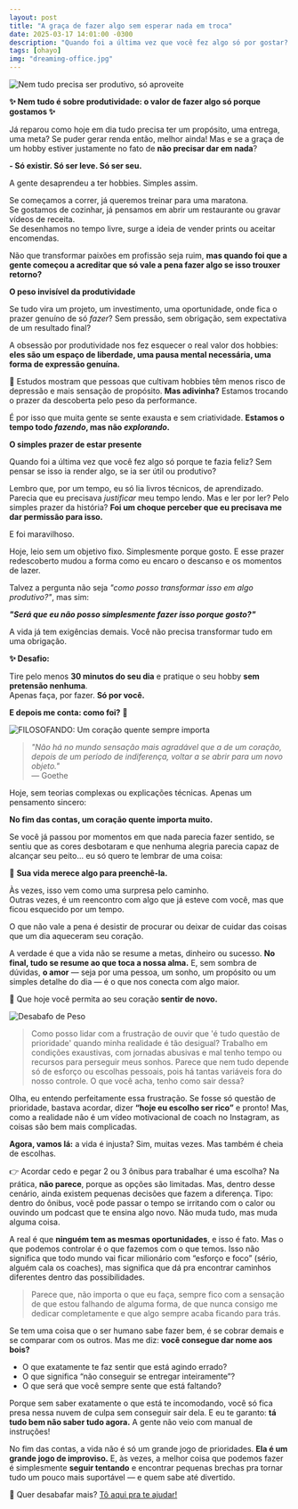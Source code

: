 ```yaml
---
layout: post
title: "A graça de fazer algo sem esperar nada em troca"
date: 2025-03-17 14:01:00 -0300
description: "Quando foi a última vez que você fez algo só por gostar? Sem precisar monetizar ou transformar em meta? Bora falar sobre isso! 🦋"
tags: [ohayo]
img: "dreaming-office.jpg"
---
```

![Nem tudo precisa ser produtivo, só aproveite](https://cdn.jsdelivr.net/gh/geanramos/files/img/rising-tag.png)

**✨ Nem tudo é sobre produtividade: o valor de fazer algo só porque gostamos ✨**

Já reparou como hoje em dia tudo precisa ter um propósito, uma entrega, uma meta? Se puder gerar renda então, melhor ainda! Mas e se a graça de um hobby estiver justamente no fato de **não precisar dar em nada**?

**- Só existir. Só ser leve. Só ser seu.**

A gente desaprendeu a ter hobbies. Simples assim.

Se começamos a correr, já queremos treinar para uma maratona.  
Se gostamos de cozinhar, já pensamos em abrir um restaurante ou gravar vídeos de receita.  
Se desenhamos no tempo livre, surge a ideia de vender prints ou aceitar encomendas.

Não que transformar paixões em profissão seja ruim, **mas quando foi que a gente começou a acreditar que só vale a pena fazer algo se isso trouxer retorno?**

**O peso invisível da produtividade**

Se tudo vira um projeto, um investimento, uma oportunidade, onde fica o prazer genuíno de só _fazer_? Sem pressão, sem obrigação, sem expectativa de um resultado final?

A obsessão por produtividade nos fez esquecer o real valor dos hobbies: **eles são um espaço de liberdade, uma pausa mental necessária, uma forma de expressão genuína.**

📌 Estudos mostram que pessoas que cultivam hobbies têm menos risco de depressão e mais sensação de propósito. **Mas adivinha?** Estamos trocando o prazer da descoberta pelo peso da performance.

É por isso que muita gente se sente exausta e sem criatividade. **Estamos o tempo todo _fazendo_, mas não _explorando_.**

**O simples prazer de estar presente**

Quando foi a última vez que você fez algo só porque te fazia feliz? Sem pensar se isso ia render algo, se ia ser útil ou produtivo?

Lembro que, por um tempo, eu só lia livros técnicos, de aprendizado. Parecia que eu precisava _justificar_ meu tempo lendo. Mas e ler por ler? Pelo simples prazer da história? **Foi um choque perceber que eu precisava me dar permissão para isso.**

E foi maravilhoso.

Hoje, leio sem um objetivo fixo. Simplesmente porque gosto. E esse prazer redescoberto mudou a forma como eu encaro o descanso e os momentos de lazer.

Talvez a pergunta não seja _"como posso transformar isso em algo produtivo?"_, mas sim:

**_"Será que eu não posso simplesmente fazer isso porque gosto?"_**

A vida já tem exigências demais. Você não precisa transformar tudo em uma obrigação.

 **✨ Desafio:**

Tire pelo menos **30 minutos do seu dia** e pratique o seu hobby **sem pretensão nenhuma**.  
Apenas faça, por fazer. **Só por você.**

**E depois me conta: como foi?** 💛

 
![FILOSOFANDO: Um coração quente sempre importa](https://cdn.jsdelivr.net/gh/geanramos/files/img/filosofando.png)

> _"Não há no mundo sensação mais agradável que a de um coração, depois de um período de indiferença, voltar a se abrir para um novo objeto."_  
> — Goethe  

Hoje, sem teorias complexas ou explicações técnicas. Apenas um pensamento sincero:  

**No fim das contas, um coração quente importa muito.**  

Se você já passou por momentos em que nada parecia fazer sentido, se sentiu que as cores desbotaram e que nenhuma alegria parecia capaz de alcançar seu peito… eu só quero te lembrar de uma coisa:  

🌿 **Sua vida merece algo para preenchê-la.**  

Às vezes, isso vem como uma surpresa pelo caminho.  
Outras vezes, é um reencontro com algo que já esteve com você, mas que ficou esquecido por um tempo.  

O que não vale a pena é desistir de procurar ou deixar de cuidar das coisas que um dia aqueceram seu coração.  

A verdade é que a vida não se resume a metas, dinheiro ou sucesso. **No final, tudo se resume ao que toca a nossa alma.** E, sem sombra de dúvidas, **o amor** — seja por uma pessoa, um sonho, um propósito ou um simples detalhe do dia — é o que nos conecta com algo maior.  

💛 Que hoje você permita ao seu coração **sentir de novo.**  


![Desabafo de Peso](https://cdn.jsdelivr.net/gh/geanramos/files/img/desabafo.png)

> Como posso lidar com a frustração de ouvir que 'é tudo questão de
> prioridade' quando minha realidade é tão desigual? Trabalho em
> condições exaustivas, com jornadas abusivas e mal tenho tempo ou
> recursos para perseguir meus sonhos. Parece que nem tudo depende só de
> esforço ou escolhas pessoais, pois há tantas variáveis fora do nosso
> controle. O que você acha, tenho como sair dessa?

Olha, eu entendo perfeitamente essa frustração. Se fosse só questão de prioridade, bastava acordar, dizer **“hoje eu escolho ser rico”** e pronto! Mas, como a realidade não é um vídeo motivacional de coach no Instagram, as coisas são bem mais complicadas.  

**Agora, vamos lá:** a vida é injusta? Sim, muitas vezes. Mas também é cheia de escolhas.

👉 Acordar cedo e pegar 2 ou 3 ônibus para trabalhar é uma escolha? Na prática, **não parece**, porque as opções são limitadas. Mas, dentro desse cenário, ainda existem pequenas decisões que fazem a diferença. Tipo: dentro do ônibus, você pode passar o tempo se irritando com o calor ou ouvindo um podcast que te ensina algo novo. Não muda tudo, mas muda alguma coisa.  

A real é que **ninguém tem as mesmas oportunidades**, e isso é fato. Mas o que podemos controlar é o que fazemos com o que temos. Isso não significa que todo mundo vai ficar milionário com “esforço e foco” (sério, alguém cala os coaches), mas significa que dá pra encontrar caminhos diferentes dentro das possibilidades.  

> Parece que, não importa o que eu faça, sempre fico com a sensação de
> que estou falhando de alguma forma, de que nunca consigo me dedicar
> completamente e que algo sempre acaba ficando para trás.

Se tem uma coisa que o ser humano sabe fazer bem, é se cobrar demais e se comparar com os outros. Mas me diz: **você consegue dar nome aos bois?**  

- O que exatamente te faz sentir que está agindo errado?  
- O que significa “não conseguir se entregar inteiramente”?  
- O que será que você sempre sente que está faltando?  

Porque sem saber exatamente o que está te incomodando, você só fica presa nessa nuvem de culpa sem conseguir sair dela. E eu te garanto: **tá tudo bem não saber tudo agora.** A gente não veio com manual de instruções!  

No fim das contas, a vida não é só um grande jogo de prioridades. **Ela é um grande jogo de improviso.** E, às vezes, a melhor coisa que podemos fazer é simplesmente **seguir tentando** e encontrar pequenas brechas pra tornar tudo um pouco mais suportável — e quem sabe até divertido.  

🦋 Quer desabafar mais? [Tô aqui pra te ajudar!](https://forms.gle/zezBcJu3XH8MM3sq7)
